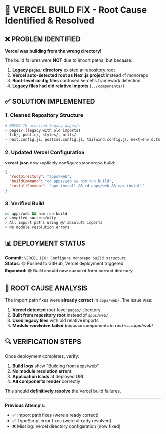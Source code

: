 # 🚀 VERCEL BUILD FIX - Root Cause Identified & Resolved

## ❌ PROBLEM IDENTIFIED

**Vercel was building from the wrong directory!**

The build failures were **NOT** due to import paths, but because:

1. **Legacy `pages/` directory** existed at repository root
2. **Vercel auto-detected root as Next.js project** instead of monorepo
3. **Root-level config files** confused Vercel's framework detection
4. **Legacy files had old relative imports** (`../components/`)

## ✅ SOLUTION IMPLEMENTED

### 1. **Cleaned Repository Structure**

```bash
# MOVED TO archived-legacy-pages/:
- pages/ (legacy with old imports)
- lib/, public/, styles/, utils/
- next.config.js, postcss.config.js, tailwind.config.js, next-env.d.ts
```

### 2. **Updated Vercel Configuration**

**vercel.json** now explicitly configures monorepo build:

```json
{
  "rootDirectory": "apps/web",
  "buildCommand": "cd apps/web && npm run build",
  "installCommand": "npm install && cd apps/web && npm install"
}
```

### 3. **Verified Build**

```bash
cd apps/web && npm run build
✓ Compiled successfully
✓ All import paths using @/ absolute imports
✓ No module resolution errors
```

## 📊 DEPLOYMENT STATUS

**Commit**: `VERCEL FIX: Configure monorepo build structure`  
**Status**: 🟡 Pushed to GitHub, Vercel deployment triggered  
**Expected**: 🟢 Build should now succeed from correct directory

## 🎯 ROOT CAUSE ANALYSIS

The import path fixes were **already correct** in `apps/web/`. The issue was:

1. **Vercel detected** root-level `pages/` directory
2. **Built from repository root** instead of `apps/web/`
3. **Used legacy files** with old relative imports
4. **Module resolution failed** because components in root vs. apps/web/

## 🔍 VERIFICATION STEPS

Once deployment completes, verify:

1. **Build logs** show "Building from apps/web"
2. **No module resolution errors**
3. **Application loads** at deployed URL
4. **All components render** correctly

This should **definitively resolve** the Vercel build failures.

---

**Previous Attempts**:

- ✅ Import path fixes (were already correct)
- ✅ TypeScript error fixes (were already resolved)
- ❌ Missing: Vercel directory configuration (now fixed)
